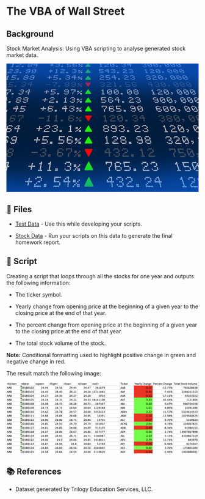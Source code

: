 # The VBA of Wall Street

## Background

Stock Market Analysis: Using VBA scripting to analyse generated stock market data. 

![alt=""](Images/stockmarket.jpg)

## 📁 Files

* [Test Data](Resources/alphabetical_testing.xlsx) - Use this while developing your scripts.

* [Stock Data](Resources/Multiple_year_stock_data.xlsx) - Run your scripts on this data to generate the final homework report.


## 📜 Script

Creating a script that loops through all the stocks for one year and outputs the following information:

  * The ticker symbol.

  * Yearly change from opening price at the beginning of a given year to the closing price at the end of that year.

  * The percent change from opening price at the beginning of a given year to the closing price at the end of that year.

  * The total stock volume of the stock.

**Note:** Conditional formatting used to highlight positive change in green and negative change in red.

The result match the following image:

![moderate_solution](Images/moderate_solution.png)

## 📚 References

* Dataset generated by Trilogy Education Services, LLC.


